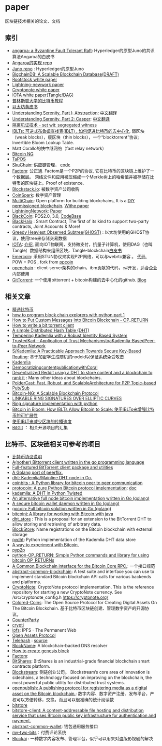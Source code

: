 # paper
区块链技术相关的论文、文档

## 索引
* [angaroa: a Byzantine Fault Tolerant Raft](docs/copeland_zhong.pdf): Hyperledger的原型Juno的共识算法Angaroa的白皮书
* [Angaroa的实现 repo](https://github.com/chrisnc/tangaroa) 
* [Juno repo](https://github.com/blockchain-university/juno) : Hyperledger的原型Juno
* [BigchainDB: A Scalable Blockchain Database(DRAFT)](docs/bigchaindb-whitepaper.pdf)
* [Rootstock white paper](docs/RootstockWhitePaperv8-Overview.pdf)
* [Lightning-newwork paper](docs/lightning-network-paper.pdf)
* [Cryptonote white paper](docs/cryptonote_whitepaper.pdf)
* [IOTA white paper(Tangle/DAG)](docs/tangle.pdf)
* [普林斯顿大学的比特币教程](docs/princeton_bitcoin_book.pdf)
* [以太坊黄皮书](docs/ethereum_yellow_paper.pdf)
* [Understanding Serenity, Part I: Abstraction](https://blog.ethereum.org/2015/12/24/understanding-serenity-part-i-abstraction/): [中文翻译](http://ethfans.org/posts/understanding-serenity-part-i-abstraction)
* [Understanding Serenity, Part 2: Casper](https://blog.ethereum.org/2015/12/28/understanding-serenity-part-2-casper/): [中文翻译](http://ethfans.org/posts/understanding-serenity-part-ii-casper)
* [隔离见证技术 - set wit: segregated witness](http://www.8btc.com/segregated-witness-is-cool)
* [IBLTs: 可逆式布鲁姆查找表(IBLT) , 如何促进比特币的去中心化](http://www.8btc.com/iblts-bitcoin-decentralization), 弱区块（weak blocks），瘦区块（thin blocks），一个“blocktorrent”协议; Invertible Bloom Lookup Table. 
* Matt Corallo的快中继网络（fast relay network）
* [Bitcoin NG](http://www.8btc.com/bitcoin-ng-2)
* [TaPOS](http://www.bts.hk/tapos-baipishu.html)
* [SkuChain](http://www.skuchain.com/): 供应链管理， [code](https://github.com/thingchain)
* [Factom](): 公正通. Factom是一个P2P的协议, 它在比特币的区块链上维护了一个数据层。 网络文件和应用被压缩成一个Merkle树上的哈希值并被存储在比特币的区块链上。Proof of existence.
* [Blockstack.io](https://blockstack.io/): 被数字资产公司收购
* [CoinSpark](https://coinspark.org/): 数字资产管理
* [MultiChain](http://www.multichain.com/): Open platform for building blockchains, It is a [DIY permissioned blockchain](http://bitcoinist.net/multichain-diy-permissioned-blockchain/). [Withe paper](http://www.multichain.com/white-paper/)
* [LightningNetwork](https://github.com/LightningNetwork/lnd): [Paper](https://github.com/LightningNetwork/paper)
* [BlackCoin](http://blackcoin.co/): POS2.0, 3.0, [CodeBase](https://github.com/rat4/blackcoin)
* [BlackHalo](http://blackhalo.info/) : Smart Contract, The first of its kind to support two-party contracts, Joint Accounts & More! 
* [Greedy Heaviest Observed Subtree(GHOST)](http://www.cs.huji.ac.il/~avivz/pubs/13/btc_scalability_full.pdf) : 以太坊使用的GHOST协议，使用tree来存储交易数据
* [IOTA](http://iotatoken.com/): [介绍](http://cointelegraph.com/news/iota-a-blockchain-less-gasp-token-for-the-internet-of-things), 面向IOT物联网，支持微支付，抗量子计算机，使用DAG（也叫Tangle）数据结构来组织区块，Tangle-blockchain[白皮书](http://188.138.57.93/tangle.pdf)
* [Emercoin](https://github.com/EvgenijM86/emercoin/): 采用STUN协议来实现P2P网络，可以与webrtc兼容 。 [代码](https://github.com/EvgenijM86/emercoin/), POW + POS , fork from [ppcoin](https://github.com/ppcoin/ppcoin)
* [openchain](https://www.openchain.org/) : client-server架构的chain，ibm贡献的代码，c#开发，适合企业内部使用
* [GitTorrent](https://github.com/conseweb/GitTorrent): 一个使用bittorrent + bitcoin构建的去中心化的github. [Blog](http://blog.printf.net/articles/2015/05/29/announcing-gittorrent-a-decentralized-github/)

## 相关文章
* [精通比特币](http://www.zhibimo.com/read/wang-miao/mastering-bitcoin/index.html)
* [how to program block chain explorers with python part 1](http://alexgorale.com/how-to-program-block-chain-explorers-with-python-part-1)
* [How to Put Custom Messages Into Bitcoin Blockchain - OP_RETURN](http://wlangiewicz.com/blog/2014/10/24/how-to-put-custom-messages-into-bitcoin-blockchain-op-return/)
* [How to write a bit torrent client](http://www.kristenwidman.com/blog/33/how-to-write-a-bittorrent-client-part-1/)
* [A simple Distributed Hash Table (DHT)](https://rezahok.wordpress.com/2009/09/21/a-simple-distributed-hash-table-dht/)
* [Tempering Kademlia with a Robust Identity Based System](http://www.lajello.com/papers/p2p08.pdf)
* [TrustedKad – Application of Trust MechanismstoaKademlia-BasedPeer-to-Peer Network](https://duepublico.uni-duisburg-essen.de/servlets/DerivateServlet/Derivate-37616/Dissertation_Kohnen.pdf)
* [S/Kademlia: A Practicable Approach Towards Secure Key-Based Routing](http://www.tm.uka.de/doc/SKademlia_2007.pdf): 基于加密学生成随机的nodeid以保证系统免受攻击
* [Kademlia](https://zh.wikipedia.org/wiki/Kademlia)
* [DemocratizingcontentpublicationwithCoral](https://www.coralcdn.org/docs/coral-nsdi04.pdf)
* [Decentralized Reddit using a DHT to store content and a blockchain to rank it](https://news.ycombinator.com/item?id=10391996) : Many other ideas about blockchains. 
* [PolderCast: Fast, Robust, and ScalableArchitecture for P2P Topic-based Pub/Sub](http://acropolis.cs.vu.nl/~spyros/www/papers/PolderCast.pdf)
* [Bitcoin-NG: A Scalable Blockchain Protocol](http://arxiv.org/pdf/1510.02037.pdf)
* [LINKABLE RING SIGNATURES OVER ELLIPTIC CURVES](https://jesper.borgstrup.dk/2014/04/linkable-ring-signatures-over-elliptic-curves/)
* [Ring signature implementation with python](http://everything.explained.today/Ring_signature/)
* [Bitcoin in Bloom: How IBLTs Allow Bitcoin to Scale: 使用IBLTs来增强比特币的可扩展性](https://www.cryptocoinsnews.com/bitcoin-in-bloom-how-iblts-allow-bitcoin-scale/)
* [使用IBLT来减少区块的传播速度](https://gist.github.com/gavinandresen/e20c3b5a1d4b97f79ac2)
* [BitGit](http://luke.dashjr.org/programs/bitcoin/) ： 相关开源项目的汇集

## 比特币、区块链相关可参考的项目
* [比特币协议说明](https://zh-cn.bitcoin.it/wiki/%E5%8D%8F%E8%AE%AE%E8%AF%B4%E6%98%8E)
* [A(nother) Bittorrent client written in the go programming language
](https://github.com/jackpal/Taipei-Torrent)
* [Full-featured BitTorrent client package and utilities](https://github.com/anacrolix/torrent)
* [A Golang port of peerflix.](https://github.com/Sioro-Neoku/go-peerflix)
* [dht: Kademlia/Mainline DHT node in Go.](https://github.com/nictuku/dht)
* [coinbits : A Python library for bitcoin peer to peer communication](https://github.com/8468/coinbits)
* [protocoin: A pure Python Bitcoin protocol implementation](https://github.com/perone/protocoin): [doc](http://protocoin.readthedocs.org/)
* [kademlia: A DHT in Python Twisted](https://github.com/bmuller/kademlia)
* [An alternative full node bitcoin implementation written in Go (golang)](https://github.com/btcsuite/btcd)
* [A secure bitcoin wallet daemon written in Go (golang)](https://github.com/btcsuite/btcwallet)
* [gocoin: Full bitcoin solution written in Go (golang)](https://github.com/piotrnar/gocoin)
* [bitcoinj: A library for working with Bitcoin with java](https://github.com/bitcoinj/bitcoinj)
* [dht_store](http://www.libtorrent.org/dht_store.html) : This is a proposal for an extension to the BitTorrent DHT to allow storing and retrieving of arbitrary data.
* [BlockStore](https://github.com/blockstack/blockstore): Name registrations on the Bitcoin blockchain with external storage
* [pydht](https://github.com/isaaczafuta/pydht): Python implementation of the Kademlia DHT data store
* [A way to experiment with Bitcoin.](https://github.com/gak/docker-bitcoin-regtest)
* [pyp2p](https://github.com/Storj/pyp2p)
* [python-OP_RETURN: Simple Python commands and library for using bitcoin OP_RETURNs](https://github.com/coinspark/python-OP_RETURN)
* [A Common Blockchain interface for the Bitcoin Core RPC.](https://github.com/blockai/rpc-common-blockchain): 一个接口规范
* [abstract-common-blockchain](https://github.com/blockai/abstract-common-blockchain): A test suite and interface you can use to implement standard Bitcoin blockchain API calls for various backends and platforms.
* [CryptoNote](https://github.com/cryptonotefoundation/cryptonote): CryptoNote protocol implementation. This is the reference repository for starting a new CryptoNote currency. See /src/cryptonote_config.h https://cryptonote.org/
* [Colored-Coins](https://github.com/Colored-Coins): The Open Source Protocol for Creating Digital Assets On The Bitcoin Blockchain. 基于比特币区块链创建、管理数字资产的开源协议。
* [CounterParty](http://counterparty.io/)
* [crypti](https://crypti.me/)
* [ipfs](https://github.com/ipfs/ipfs): IPFS - The Permanent Web
* [Open Assets Protocol](https://github.com/OpenAssets/open-assets-protocol)
* [Telehash](http://telehash.org/) : [source](https://github.com/telehash)
* [BlockName](https://github.com/telehash/blockname): A blockchain-backed DNS resolver
* [How to create genesis block](https://github.com/lhartikk/GenesisH0)
* [Factom](https://github.com/FactomProject/FactomCode): 
* [BitShares](https://bitshares.org/): BitShares is an industrial-grade financial blockchain smart contracts platform.
* [Blockstream](https://blockstream.com/): 侧链创业公司。 Blockstream’s core area of innovation is sidechains, a technology focused on improving on the blockchain, the most powerful public utility for distributed trust systems.
* [openpublish: A publishing protocol for registering media as a digital asset on the Bitcoin blockchain.](https://github.com/blockai/openpublish): 数字内容、数字资产注册、发布平台，产权可以方便转移，交换，而且可以很准确的统计阅读数
* [bitstore]()
* [bitstore-client: A content-addressable file hosting and distribution service that uses Bitcoin public key infrastructure for authentication and payment.](https://github.com/blockai/bitstore-client)
* [abstract-common-wallet](https://github.com/blockai/abstract-common-wallet): 钱包通用服务接口
* [my-two-bits](https://github.com/blockai/my-two-bits)：付费评论系统
* [Blockai](https://www.blockai.com) : 一种数字内容发布、管理平台，似乎可以用来对盗版影视剧的解决

